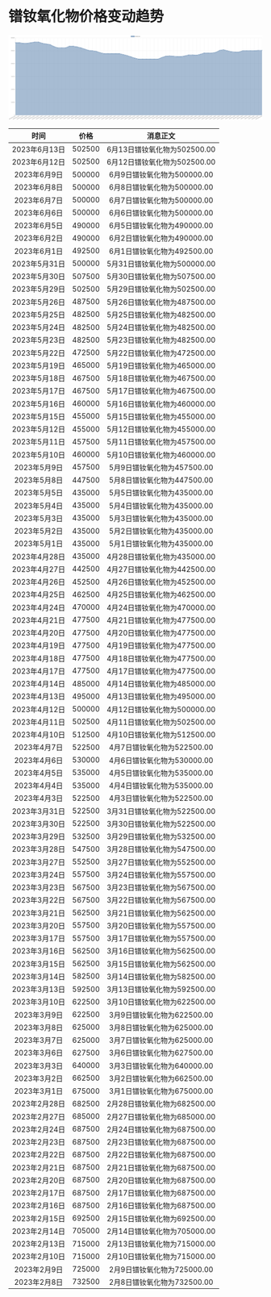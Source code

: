 # 镨钕氧化物价格变动趋势 



![praseodymiumNeodymiumOxide-镨钕氧化物](../../img/praseodymiumNeodymiumOxide.png)



| 时间 | 价格 | 消息正文 |
|:--:|:--:|:--:|
|2023年6月13日|502500|6月13日镨钕氧化物为502500.00|
|2023年6月12日|502500|6月12日镨钕氧化物为502500.00|
|2023年6月9日|500000|6月9日镨钕氧化物为500000.00|
|2023年6月8日|500000|6月8日镨钕氧化物为500000.00|
|2023年6月7日|500000|6月7日镨钕氧化物为500000.00|
|2023年6月6日|500000|6月6日镨钕氧化物为500000.00|
|2023年6月5日|490000|6月5日镨钕氧化物为490000.00|
|2023年6月2日|490000|6月2日镨钕氧化物为490000.00|
|2023年6月1日|492500|6月1日镨钕氧化物为492500.00|
|2023年5月31日|500000|5月31日镨钕氧化物为500000.00|
|2023年5月30日|507500|5月30日镨钕氧化物为507500.00|
|2023年5月29日|502500|5月29日镨钕氧化物为502500.00|
|2023年5月26日|487500|5月26日镨钕氧化物为487500.00|
|2023年5月25日|482500|5月25日镨钕氧化物为482500.00|
|2023年5月24日|482500|5月24日镨钕氧化物为482500.00|
|2023年5月23日|482500|5月23日镨钕氧化物为482500.00|
|2023年5月22日|472500|5月22日镨钕氧化物为472500.00|
|2023年5月19日|465000|5月19日镨钕氧化物为465000.00|
|2023年5月18日|467500|5月18日镨钕氧化物为467500.00|
|2023年5月17日|467500|5月17日镨钕氧化物为467500.00|
|2023年5月16日|460000|5月16日镨钕氧化物为460000.00|
|2023年5月15日|455000|5月15日镨钕氧化物为455000.00|
|2023年5月12日|455000|5月12日镨钕氧化物为455000.00|
|2023年5月11日|457500|5月11日镨钕氧化物为457500.00|
|2023年5月10日|460000|5月10日镨钕氧化物为460000.00|
|2023年5月9日|457500|5月9日镨钕氧化物为457500.00|
|2023年5月8日|447500|5月8日镨钕氧化物为447500.00|
|2023年5月5日|435000|5月5日镨钕氧化物为435000.00|
|2023年5月4日|435000|5月4日镨钕氧化物为435000.00|
|2023年5月3日|435000|5月3日镨钕氧化物为435000.00|
|2023年5月2日|435000|5月2日镨钕氧化物为435000.00|
|2023年5月1日|435000|5月1日镨钕氧化物为435000.00|
|2023年4月28日|435000|4月28日镨钕氧化物为435000.00|
|2023年4月27日|442500|4月27日镨钕氧化物为442500.00|
|2023年4月26日|452500|4月26日镨钕氧化物为452500.00|
|2023年4月25日|462500|4月25日镨钕氧化物为462500.00|
|2023年4月24日|470000|4月24日镨钕氧化物为470000.00|
|2023年4月21日|477500|4月21日镨钕氧化物为477500.00|
|2023年4月20日|477500|4月20日镨钕氧化物为477500.00|
|2023年4月19日|477500|4月19日镨钕氧化物为477500.00|
|2023年4月18日|477500|4月18日镨钕氧化物为477500.00|
|2023年4月17日|477500|4月17日镨钕氧化物为477500.00|
|2023年4月14日|485000|4月14日镨钕氧化物为485000.00|
|2023年4月13日|495000|4月13日镨钕氧化物为495000.00|
|2023年4月12日|500000|4月12日镨钕氧化物为500000.00|
|2023年4月11日|502500|4月11日镨钕氧化物为502500.00|
|2023年4月10日|512500|4月10日镨钕氧化物为512500.00|
|2023年4月7日|522500|4月7日镨钕氧化物为522500.00|
|2023年4月6日|530000|4月6日镨钕氧化物为530000.00|
|2023年4月5日|535000|4月5日镨钕氧化物为535000.00|
|2023年4月4日|535000|4月4日镨钕氧化物为535000.00|
|2023年4月3日|522500|4月3日镨钕氧化物为522500.00|
|2023年3月31日|522500|3月31日镨钕氧化物为522500.00|
|2023年3月30日|522500|3月30日镨钕氧化物为522500.00|
|2023年3月29日|532500|3月29日镨钕氧化物为532500.00|
|2023年3月28日|547500|3月28日镨钕氧化物为547500.00|
|2023年3月27日|552500|3月27日镨钕氧化物为552500.00|
|2023年3月24日|557500|3月24日镨钕氧化物为557500.00|
|2023年3月23日|567500|3月23日镨钕氧化物为567500.00|
|2023年3月22日|567500|3月22日镨钕氧化物为567500.00|
|2023年3月21日|562500|3月21日镨钕氧化物为562500.00|
|2023年3月20日|557500|3月20日镨钕氧化物为557500.00|
|2023年3月17日|557500|3月17日镨钕氧化物为557500.00|
|2023年3月16日|562500|3月16日镨钕氧化物为562500.00|
|2023年3月15日|562500|3月15日镨钕氧化物为562500.00|
|2023年3月14日|582500|3月14日镨钕氧化物为582500.00|
|2023年3月13日|592500|3月13日镨钕氧化物为592500.00|
|2023年3月10日|622500|3月10日镨钕氧化物为622500.00|
|2023年3月9日|622500|3月9日镨钕氧化物为622500.00|
|2023年3月8日|625000|3月8日镨钕氧化物为625000.00|
|2023年3月7日|625000|3月7日镨钕氧化物为625000.00|
|2023年3月6日|627500|3月6日镨钕氧化物为627500.00|
|2023年3月3日|640000|3月3日镨钕氧化物为640000.00|
|2023年3月2日|662500|3月2日镨钕氧化物为662500.00|
|2023年3月1日|675000|3月1日镨钕氧化物为675000.00|
|2023年2月28日|682500|2月28日镨钕氧化物为682500.00|
|2023年2月27日|685000|2月27日镨钕氧化物为685000.00|
|2023年2月24日|687500|2月24日镨钕氧化物为687500.00|
|2023年2月23日|687500|2月23日镨钕氧化物为687500.00|
|2023年2月22日|687500|2月22日镨钕氧化物为687500.00|
|2023年2月21日|687500|2月21日镨钕氧化物为687500.00|
|2023年2月20日|687500|2月20日镨钕氧化物为687500.00|
|2023年2月17日|687500|2月17日镨钕氧化物为687500.00|
|2023年2月16日|687500|2月16日镨钕氧化物为687500.00|
|2023年2月15日|692500|2月15日镨钕氧化物为692500.00|
|2023年2月14日|705000|2月14日镨钕氧化物为705000.00|
|2023年2月13日|715000|2月13日镨钕氧化物为715000.00|
|2023年2月10日|715000|2月10日镨钕氧化物为715000.00|
|2023年2月9日|725000|2月9日镨钕氧化物为725000.00|
|2023年2月8日|732500|2月8日镨钕氧化物为732500.00|